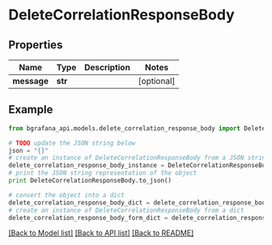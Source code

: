 # DeleteCorrelationResponseBody


## Properties
Name | Type | Description | Notes
------------ | ------------- | ------------- | -------------
**message** | **str** |  | [optional] 

## Example

```python
from bgrafana_api.models.delete_correlation_response_body import DeleteCorrelationResponseBody

# TODO update the JSON string below
json = "{}"
# create an instance of DeleteCorrelationResponseBody from a JSON string
delete_correlation_response_body_instance = DeleteCorrelationResponseBody.from_json(json)
# print the JSON string representation of the object
print DeleteCorrelationResponseBody.to_json()

# convert the object into a dict
delete_correlation_response_body_dict = delete_correlation_response_body_instance.to_dict()
# create an instance of DeleteCorrelationResponseBody from a dict
delete_correlation_response_body_form_dict = delete_correlation_response_body.from_dict(delete_correlation_response_body_dict)
```
[[Back to Model list]](../README.md#documentation-for-models) [[Back to API list]](../README.md#documentation-for-api-endpoints) [[Back to README]](../README.md)


